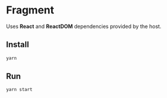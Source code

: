 # Fragment

Uses **React** and **ReactDOM** dependencies provided by the host.

## Install

```bash
yarn
```

## Run

```bash
yarn start
```
